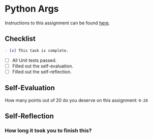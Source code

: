 # Python Args

Instructions to this assignment can be found [here](https://it3038c.github.io/modules/9/python-args).

## Checklist

```md
- [x] This task is complete.
```

- [ ] All Unit tests passed.
- [ ] Filled out the self-evaluation.
- [ ] Filled out the self-reflection.

## Self-Evaluation

How many points out of 20 do you deserve on this assignment: `0-20`

## Self-Reflection
<!-- What did you learn that you found interesting -->

### How long it took you to finish this?
